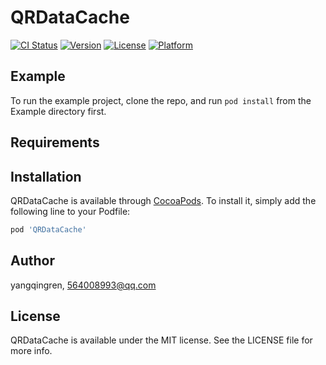 # QRDataCache

[![CI Status](https://img.shields.io/travis/yangqingren/QRDataCache.svg?style=flat)](https://travis-ci.org/yangqingren/QRDataCache)
[![Version](https://img.shields.io/cocoapods/v/QRDataCache.svg?style=flat)](https://cocoapods.org/pods/QRDataCache)
[![License](https://img.shields.io/cocoapods/l/QRDataCache.svg?style=flat)](https://cocoapods.org/pods/QRDataCache)
[![Platform](https://img.shields.io/cocoapods/p/QRDataCache.svg?style=flat)](https://cocoapods.org/pods/QRDataCache)

## Example

To run the example project, clone the repo, and run `pod install` from the Example directory first.

## Requirements

## Installation

QRDataCache is available through [CocoaPods](https://cocoapods.org). To install
it, simply add the following line to your Podfile:

```ruby
pod 'QRDataCache'
```

## Author

yangqingren, 564008993@qq.com

## License

QRDataCache is available under the MIT license. See the LICENSE file for more info.

